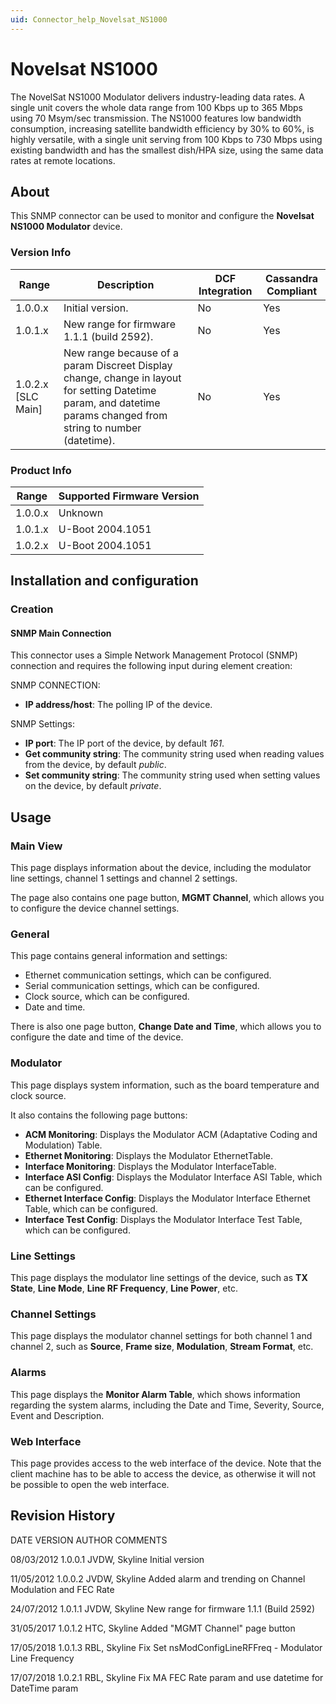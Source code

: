 ```yaml
---
uid: Connector_help_Novelsat_NS1000
---
```


# Novelsat NS1000

The NovelSat NS1000 Modulator delivers industry-leading data rates. A single unit covers the whole data range from 100 Kbps up to 365 Mbps using 70 Msym/sec transmission. The NS1000 features low bandwidth consumption, increasing satellite bandwidth efficiency by 30% to 60%, is highly versatile, with a single unit serving from 100 Kbps to 730 Mbps using existing bandwidth and has the smallest dish/HPA size, using the same data rates at remote locations.

## About

This SNMP connector can be used to monitor and configure the **Novelsat NS1000 Modulator** device.

### Version Info

| **Range**     | **Description**                                                                                                                                                  | **DCF Integration** | **Cassandra Compliant** |
|----------------------|------------------------------------------------------------------------------------------------------------------------------------------------------------------|---------------------|-------------------------|
| 1.0.0.x              | Initial version.                                                                                                                                                 | No                  | Yes                     |
| 1.0.1.x              | New range for firmware 1.1.1 (build 2592).                                                                                                                       | No                  | Yes                     |
| 1.0.2.x [SLC Main]   | New range because of a param Discreet Display change, change in layout for setting Datetime param, and datetime params changed from string to number (datetime). | No                  | Yes                     |

### Product Info

| Range | Supported Firmware Version |
|------------------|-----------------------------|
| 1.0.0.x          | Unknown                     |
| 1.0.1.x          | U-Boot 2004.1051            |
| 1.0.2.x          | U-Boot 2004.1051            |

## Installation and configuration

### Creation

#### SNMP Main Connection

This connector uses a Simple Network Management Protocol (SNMP) connection and requires the following input during element creation:

SNMP CONNECTION:

- **IP address/host**: The polling IP of the device.

SNMP Settings:

- **IP port**: The IP port of the device, by default *161*.
- **Get community string**: The community string used when reading values from the device, by default *public*.
- **Set community string**: The community string used when setting values on the device, by default *private*.

## Usage

### Main View

This page displays information about the device, including the modulator line settings, channel 1 settings and channel 2 settings.

The page also contains one page button, **MGMT Channel**, which allows you to configure the device channel settings.

### General

This page contains general information and settings:

- Ethernet communication settings, which can be configured.
- Serial communication settings, which can be configured.
- Clock source, which can be configured.
- Date and time.

There is also one page button, **Change Date and Time**, which allows you to configure the date and time of the device.

### Modulator

This page displays system information, such as the board temperature and clock source.

It also contains the following page buttons:

- **ACM Monitoring**: Displays the Modulator ACM (Adaptative Coding and Modulation) Table.
- **Ethernet Monitoring**: Displays the Modulator EthernetTable.
- **Interface Monitoring**: Displays the Modulator InterfaceTable.
- **Interface ASI Config**: Displays the Modulator Interface ASI Table, which can be configured.
- **Ethernet Interface Config**: Displays the Modulator Interface Ethernet Table, which can be configured.
- **Interface Test Config**: Displays the Modulator Interface Test Table, which can be configured.

### Line Settings

This page displays the modulator line settings of the device, such as **TX State**, **Line Mode**, **Line RF Frequency**, **Line Power**, etc.

### Channel Settings

This page displays the modulator channel settings for both channel 1 and channel 2, such as **Source**, **Frame size**, **Modulation**, **Stream Format**, etc.

### Alarms

This page displays the **Monitor Alarm Table**, which shows information regarding the system alarms, including the Date and Time, Severity, Source, Event and Description.

### Web Interface

This page provides access to the web interface of the device. Note that the client machine has to be able to access the device, as otherwise it will not be possible to open the web interface.

## Revision History

DATE VERSION AUTHOR COMMENTS

08/03/2012 1.0.0.1 JVDW, Skyline Initial version

11/05/2012 1.0.0.2 JVDW, Skyline Added alarm and trending on Channel Modulation and FEC Rate

24/07/2012 1.0.1.1 JVDW, Skyline New range for firmware 1.1.1 (Build 2592)

31/05/2017 1.0.1.2 HTC, Skyline Added "MGMT Channel" page button

17/05/2018 1.0.1.3 RBL, Skyline Fix Set nsModConfigLineRFFreq - Modulator Line Frequency

17/07/2018 1.0.2.1 RBL, Skyline Fix MA FEC Rate param and use datetime for DateTime param
